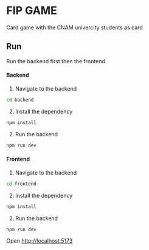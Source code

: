 # FIP GAME

Card game with the CNAM univercity students as card

## Run
Run the backend first then the frontend

#### Backend

1. Navigate to the backend
```bash
cd backend
```
2. Install the dependency
```bash
npm install
```
2. Run the backend
```bash
npm run dev
```

#### Frontend

1. Navigate to the backend
```bash
cd frontend
```
2. Install the dependency
```bash
npm install
```
2. Run the backend
```bash
npm run dev
```


Open [http://localhost:5173](http://localhost:5173)
